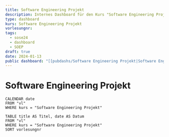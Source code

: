 ```yaml
---
title: Software Engineering Projekt
description: Internes Dashboard für den Kurs "Software Engineering Projekt"
type: dashboard
kurs: Software Engineering Projekt
vorlesungnr: 
tags:
  - sose24
  - dashboard
  - SOEP
draft: true
date: 2024-01-13
public dashboard: "[[pubdashs/Software Engineering Projekt|Software Engineering Projekt]]"
---
```

# Software Engineering Projekt


```dataview
CALENDAR date
FROM "vl"
WHERE kurs = "Software Engineering Projekt"
```

```dataview
TABLE title AS Titel, date AS Datum
FROM "vl"
WHERE kurs = "Software Engineering Projekt"
SORT vorlesungnr
```
